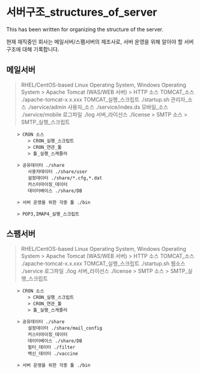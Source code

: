 # 서버구조_structures_of_server
This has been written for organizing the structure of the server.

현재 재직중인 회사는 메일서버/스팸서버의 제조사로, 서버 운영을 위해 알아야 할 서버구조에 대해 기록합니다.

## 메일서버
> RHEL/CentOS-based Linux Operating System, Windows Operating System
    > Apache Tomcat (WAS/WEB 서버)
        > HTTP 소스
            TOMCAT_소스 ./apache-tomcat-x.x.xxx
                TOMCAT_실행_스크립트 ./startup.sh
            관리자_소스 ./service/admin
            사용자_소스 ./service/index.ds
            모바일_소스 ./service/mobile
            로그파일 ./log
            서버_라이선스 ./license
        > SMTP 소스
            > SMTP_실행_스크립트

        > CRON 소스
            > CRON_실행_스크립트
            > CRON_연관_툴
            > 툴_실행_스캐줄러

        > 공유데이터 ./share
            사용자데이터 ./share/user
            설정데이터 ./share/*.cfg,*.dat
            커스터마이징_데이터
            데이터베이스 ./share/DB

        > 서버 운영을 위한 각종 툴 ./bin
        
        > POP3,IMAP4_실행_스크립트

## 스팸서버
>RHEL/CentOS-based Linux Operating System, Windows Operating System
    > Apache Tomcat (WAS/WEB 서버)
        > HTTP 소스
            TOMCAT_소스 ./apache-tomcat-x.x.xxx
                TOMCAT_실행_스크립트 ./startup.sh
            웹소스 ./service
            로그파일 ./log
            서버_라이선스 ./license
        > SMTP 소스
            > SMTP_실행_스크립트

        > CRON 소스
            > CRON_실행_스크립트
            > CRON_연관_툴
            > 툴_실행_스캐줄러

        > 공유데이터 ./share
            설정데이터 ./share/mail_config
            커스터마이징_데이터
            데이터베이스 ./share/DB
            필터_데이터 ./filter
            백신_데이터 ./vaccine

        > 서버 운영을 위한 각종 툴 ./bin